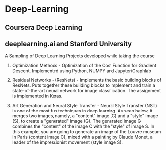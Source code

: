 # Deep-Learning
## Coursera Deep Learning
## deeplearning.ai and Stanford University

A Sampling of Deep Learning Projects developed while taking the course

1.  Optimization Methods - Optimization of the Cost Function for Gradient Descent. Implemented using Python, NUMPY and Jupyter/Graphlab

2.  Residual Networks - (ResNets) - Implements the basic building blocks of ResNets.  Puts together these building blocks 
to implement and train a state-of-the-art neural network for image classification.  The assignment is implemented in Keras.

3.  Art Generation and Neural Style Transfer - Neural Style Transfer (NST) is one of the most fun techniques in deep learning.
    As seen below, it merges two images, namely, a "content" image (C) and a "style" image (S), to create a "generated" image (G).
    The generated image G combines the "content" of the image C with the "style" of image S.  In this example, you are going to
    generate an image of the Louvre museum in Paris (content image C), mixed with a painting by Claude Monet, a leader of the
    impressionist movement (style image S).
